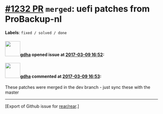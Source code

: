 [\#1232 PR](https://github.com/rear/rear/pull/1232) `merged`: uefi patches from ProBackup-nl
============================================================================================

**Labels**: `fixed / solved / done`

#### <img src="https://avatars.githubusercontent.com/u/888633?u=cdaeb31efcc0048d3619651aa18dd4b76e636b21&v=4" width="50">[gdha](https://github.com/gdha) opened issue at [2017-03-09 16:52](https://github.com/rear/rear/pull/1232):

#### <img src="https://avatars.githubusercontent.com/u/888633?u=cdaeb31efcc0048d3619651aa18dd4b76e636b21&v=4" width="50">[gdha](https://github.com/gdha) commented at [2017-03-09 16:53](https://github.com/rear/rear/pull/1232#issuecomment-285410257):

These patches were merged in the dev branch - just sync these with the
master

------------------------------------------------------------------------

\[Export of Github issue for
[rear/rear](https://github.com/rear/rear).\]
